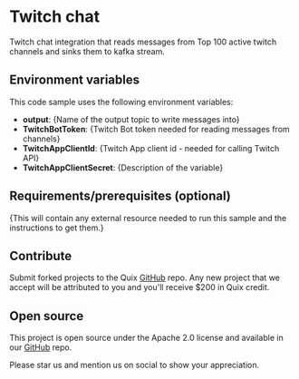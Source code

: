 # Twitch chat

Twitch chat integration that reads messages from Top 100 active twitch channels and sinks them to kafka stream.

## Environment variables

This code sample uses the following environment variables:

- **output**: {Name of the output topic to write messages into}
- **TwitchBotToken**: {Twitch Bot token needed for reading messages from channels}
- **TwitchAppClientId**: {Twitch App client id - needed for calling Twitch API}
- **TwitchAppClientSecret**: {Description of the variable}

## Requirements/prerequisites (optional)

{This will contain any external resource needed to run this sample and the instructions to get them.}

## Contribute

Submit forked projects to the Quix [GitHub](https://github.com/quixio/quix-samples) repo. Any new project that we accept will be attributed to you and you'll receive $200 in Quix credit.

## Open source

This project is open source under the Apache 2.0 license and available in our [GitHub](https://github.com/quixio/quix-samples) repo.

Please star us and mention us on social to show your appreciation.
